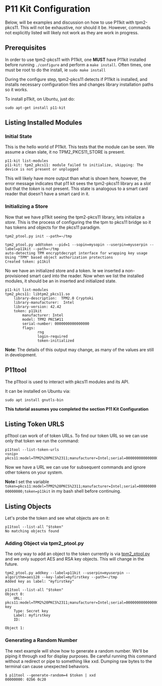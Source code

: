 # P11 Kit Configuration

Below, will be examples and discussion on how to use P11kit with tpm2-pkcs11. This will not be
exhaustive, nor should it be. However, commands not explicitly listed will likely not work as
they are work in progress.

## Prerequisites

In order to use tpm2-pkcs11 with P11kit, one **MUST** have P11kit installed before running
`./configure` and perform a `make install`. Often times, one must be root to do the install,
ie `sudo make install`

During the configure step, tpm2-pkcs11 detects if P11kit is installed, and installs necessary
configuration files and changes library installation paths so it works.

To install p11kit, on Ubuntu, just do:
```
sudo apt-get install p11-kit
```

## Listing Installed Modules


### Initial State
This is the hello world of P11kit. This tests that the module can be seen. We assume a clean slate, it
no TPM2_PKCS11_STORE is present.

```
p11-kit list-modules
p11-kit: tpm2_pkcs11: module failed to initialize, skipping: The device is not present or unplugged
```

This will likely have more output than what is shown here, however, the error message indicates that p11
kit sees the tpm2-pkcs11 library as a *slot* but that the *token* is not present. This state is analogous
to a smart card reader that doesn't have a smart card in it.

### Initializing a Store

Now that we have p11kit seeing the tpm2-pkcs11 library, lets initialize a *store*. This is the process of
configuring the the tpm to pkcs11 bridge so it has tokens and objects for the pkcs11 paradigm.

```
tpm2_ptool.py init --path=~/tmp

tpm2_ptool.py addtoken --pid=1 --sopin=mysopin --userpin=myuserpin --label=p11kit --path=~/tmp
auto-detecting TPM encryptdecrypt interface for wrapping key usage
Using "TPM" based object authorization protections
Created token: p11kit
```

No we have an initialized store and a token. Ie we inserted a non-provisioned smart card into the reader.
Now when we list the installed modules, it should be an in inserted and initialized state.

```
p11-kit list-modules
tpm2_pkcs11: libtpm2_pkcs11.so
    library-description:  TPM2.0 Cryptoki
    library-manufacturer:  Intel
    library-version: 42.42
    token: p11kit
        manufacturer: Intel
        model: TPM2 PKCS#11
        serial-number: 0000000000000000
        flags:
               rng
               login-required
               token-initialized
```
**Note**: The details of this output may change, as many of the values are still in development.


## P11tool

The p11tool is used to interact with pkcs11 modules and its API.

It can be installed on Ubuntu via:
```
sudo apt install gnutls-bin
```

**This tutorial assumes you completed the section P11 Kit Configuration**

## Listing Token URLS

p11tool can work of of token URLs. To find our token URL so we can use only that token we run the command:
```
p11tool --list-token-urls
<snip>
pkcs11:model=TPM2%20PKCS%2311;manufacturer=Intel;serial=0000000000000000;token=p11kit
```

Now we have a URL we can use for subsequent commands and ignore other tokens on your system.

**Note**:I set the variable `token=pkcs11:model=TPM2%20PKCS%2311;manufacturer=Intel;serial=0000000000000000;token=p11kit` in
my bash shell before continuing.

## Listing Objects

Let's probe the token and see what objects are on it:
```
p11tool --list-all "$token"
No matching objects found
```
### Adding Object via tpm2_ptool.py

The only way to add an object to the token currently is via [tpm2_ptool.py](../tools/tpm2_ptool.py) and we only
support AES and RSA key objects. This will change in the future.

```
tpm2_ptool.py addkey --label=p11kit --userpin=myuserpin --algorithm=aes128 --key-label=myfirstkey --path=~/tmp
Added key as label: "myfirstkey"
```
```
p11tool --list-all "$token"
Object 0:
	URL: pkcs11:model=TPM2%20PKCS%2311;manufacturer=Intel;serial=0000000000000000;token=p11kit;object=myfirstkey;type=secret-key
	Type: Secret key
	Label: myfirstkey
	ID:

Object 1:

```

### Generating a Random Number

The next example will show how to generate a random number. We'll be piping it through xxd
for display purposes. Be careful running this command without a redirect or pipe to something
like xxd. Dumping raw bytes to the terminal can cause unexpected behaviors.

```
$ p11tool --generate-random=4 $token | xxd
00000000: 02b6 0c20
```